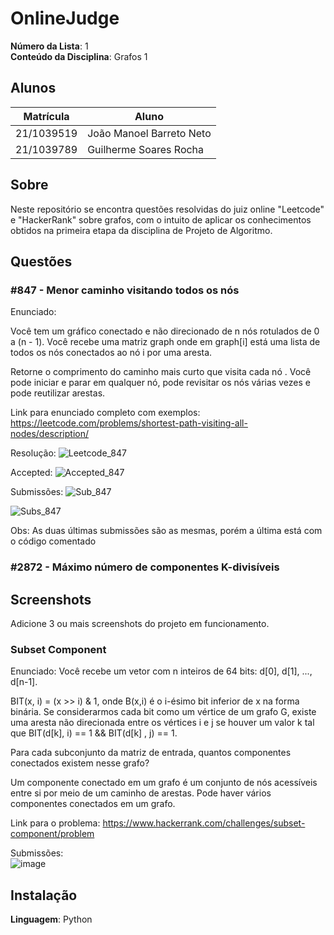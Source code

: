 # OnlineJudge

**Número da Lista**: 1<br>
**Conteúdo da Disciplina**: Grafos 1<br>

## Alunos
|Matrícula | Aluno |
| -- | -- |
| 21/1039519  |  João Manoel Barreto Neto |
| 21/1039789  |  Guilherme Soares Rocha |

## Sobre 
Neste repositório se encontra questões resolvidas do juiz online "Leetcode" e "HackerRank" sobre grafos, com o intuito de aplicar os conhecimentos obtidos na primeira etapa da disciplina de Projeto de Algoritmo. 

## Questões

### #847 - Menor caminho visitando todos os nós

Enunciado:

Você tem um gráfico conectado e não direcionado de n nós rotulados de 0 a (n - 1). Você recebe uma matriz graph onde em graph[i] está uma lista de todos os nós conectados ao nó i por uma aresta.

Retorne o comprimento do caminho mais curto que visita cada nó . Você pode iniciar e parar em qualquer nó, pode revisitar os nós várias vezes e pode reutilizar arestas.

Link para enunciado completo com exemplos: https://leetcode.com/problems/shortest-path-visiting-all-nodes/description/

Resolução:
![Leetcode_847]("Grafos1-OnlineJudge\imagens\codigo_comentado_847.png")

Accepted:
![Accepted_847]("Grafos1-OnlineJudge\imagens\accepted_847.png")

Submissões:
![Sub_847]("Grafos1-OnlineJudge\imagens\codigo_accepted_847.png")

![Subs_847]("Grafos1-OnlineJudge\imagens\submissoes_847.png")

Obs: As duas últimas submissões são as mesmas, porém a última está com o código comentado

### #2872 - Máximo número de componentes K-divisíveis
## Screenshots
Adicione 3 ou mais screenshots do projeto em funcionamento.

### Subset Component

Enunciado:
Você recebe um vetor com n inteiros de 64 bits: d[0], d[1], ..., d[n-1].

BIT(x, i) = (x >> i) & 1, onde B(x,i) é o i-ésimo bit inferior de x na forma binária. Se considerarmos cada bit como um vértice de um grafo G, existe uma aresta não direcionada entre os vértices i e j se houver um valor k tal que BIT(d[k], i) == 1 && BIT(d[k] , j) == 1.

Para cada subconjunto da matriz de entrada, quantos componentes conectados existem nesse grafo?

Um componente conectado em um grafo é um conjunto de nós acessíveis entre si por meio de um caminho de arestas. Pode haver vários componentes conectados em um grafo.

Link para o problema: https://www.hackerrank.com/challenges/subset-component/problem

Submissões:<br>
![image](https://github.com/projeto-de-algoritmos-2024/Grafos1-OnlineJudge/assets/88786065/b14d2e69-83c1-40bf-863a-dc0ef8421445)


## Instalação 
**Linguagem**: Python
